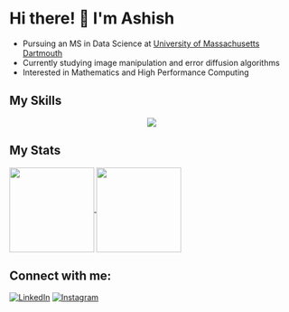 # Hi there! 👋 I'm Ashish

- Pursuing an MS in Data Science at [University of Massachusetts Dartmouth](https://www.umassd.edu/programs/data-science-ms/)
- Currently studying image manipulation and error diffusion algorithms
- Interested in Mathematics and High Performance Computing

## My Skills

<p align="center">
  <a href="https://github.com/ashishmathew0297">
    <img src="https://skillicons.dev/icons?i=python,cpp,bash,js,typescript,html,css,angular,django,vscode,neovim,raspberrypi&perline=6" />
  </a>
</p>

## My Stats

<a href="https://github.com/ashishmathew0297">
  <img height=150 align="center" src="https://github-readme-stats.vercel.app/api?username=ashishmathew0297&hide_rank=true&hide=prs,issues,contribs&show_icons=true&theme=synthwave" />
</a>
<a href="https://github.com/ashishmathew0297">
  <img height=150 align="center" src="https://github-readme-stats.vercel.app/api/top-langs/?username=ashishmathew0297&layout=donut&theme=synthwave" />
</a>

## Connect with me:

[![LinkedIn](https://skillicons.dev/icons?i=linkedin)](https://www.linkedin.com/in/ashish-t-mathew/)
[![Instagram](https://skillicons.dev/icons?i=instagram)](https://www.instagram.com/amathew0297/)

<!--
**ashishmathew0297/ashishmathew0297** is a ✨ _special_ ✨ repository because its `README.md` (this file) appears on your GitHub profile.

Here are some ideas to get you started:

- 🔭 I’m currently working on ...
- 🌱 I’m currently learning ...
- 👯 I’m looking to collaborate on ...
- 🤔 I’m looking for help with ...
- 💬 Ask me about ...
- 📫 How to reach me: ...
- 😄 Pronouns: ...
- ⚡ Fun fact: ...
-->
